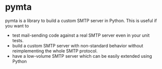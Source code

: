 pymta
=======

pymta is a library to build a custom SMTP server in Python. This is useful if you want to

 * test mail-sending code against a real SMTP server even in your unit tests.
 * build a custom SMTP server with non-standard behavior without reimplementing the whole SMTP protocol.
 * have a low-volume SMTP server which can be easily extended using Python


